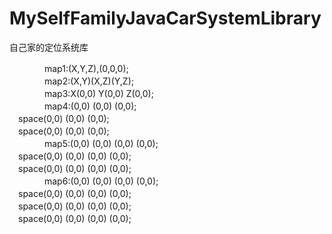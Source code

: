 # MySelfFamilyJavaCarSystemLibrary
自己家的定位系统库

　　　　map1:(X,Y,Z),(0,0,0);                    </br>
　　　　map2:(X,Y)(X,Z)(Y,Z);                    </br>
　　　　map3:X(0,0) Y(0,0) Z(0,0);               </br>
　　　　map4:(0,0) (0,0) (0,0);                  </br>
     　space(0,0) (0,0) (0,0);                  </br>
     　space(0,0) (0,0) (0,0);                  </br>
　　　　map5:(0,0) (0,0) (0,0) (0,0);            </br>
     　space(0,0) (0,0) (0,0) (0,0);            </br>
     　space(0,0) (0,0) (0,0) (0,0);            </br>
　　　　map6:(0,0) (0,0) (0,0) (0,0);            </br>
     　space(0,0) (0,0) (0,0) (0,0);            </br>
     　space(0,0) (0,0) (0,0) (0,0);            </br>
     　space(0,0) (0,0) (0,0) (0,0);            </br>
